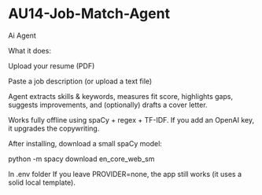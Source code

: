 # AU14-Job-Match-Agent
Ai Agent

What it does:

Upload your resume (PDF)

Paste a job description (or upload a text file)

Agent extracts skills & keywords, measures fit score, highlights gaps, suggests improvements, and (optionally) drafts a cover letter.

Works fully offline using spaCy + regex + TF-IDF. If you add an OpenAI key, it upgrades the copywriting.

After installing, download a small spaCy model:

python -m spacy download en_core_web_sm

In .env folder
If you leave PROVIDER=none, the app still works (it uses a solid local template).
